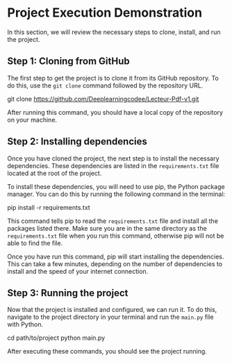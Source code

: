 # Project Execution Demonstration
In this section, we will review the necessary steps to clone, install, and run the project.

## Step 1: Cloning from GitHub
The first step to get the project is to clone it from its GitHub repository. To do this, use the `git clone` command followed by the repository URL.

git clone https://github.com/Deeplearningcodee/Lecteur-Pdf-v1.git

After running this command, you should have a local copy of the repository on your machine.

## Step 2: Installing dependencies
Once you have cloned the project, the next step is to install the necessary dependencies. These dependencies are listed in the `requirements.txt` file located at the root of the project.

To install these dependencies, you will need to use pip, the Python package manager. You can do this by running the following command in the terminal:

pip install -r requirements.txt

This command tells pip to read the `requirements.txt` file and install all the packages listed there. Make sure you are in the same directory as the `requirements.txt` file when you run this command, otherwise pip will not be able to find the file.

Once you have run this command, pip will start installing the dependencies. This can take a few minutes, depending on the number of dependencies to install and the speed of your internet connection.

## Step 3: Running the project
Now that the project is installed and configured, we can run it. To do this, navigate to the project directory in your terminal and run the `main.py` file with Python.

cd path/to/project
python main.py

After executing these commands, you should see the project running.


